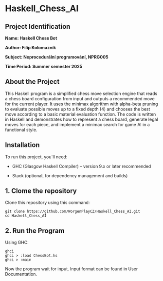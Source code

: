 # Haskell_Chess_AI

## Project Identification

**Name: Haskell Chess Bot**

**Author: Filip Kolomazník**

**Subject: Neprocedurální programování, NPRG005**

**Time Period: Summer semester 2025**

## About the Project

This Haskell program is a simplified chess move selection engine that reads a chess board configuration from input and outputs a recommended move for the current player. It uses the minimax algorithm with alpha-beta pruning to evaluate possible moves up to a fixed depth (4) and chooses the best move according to a basic material evaluation function. The code is written in Haskell and demonstrates how to represent a chess board, generate legal moves for each piece, and implement a minimax search for game AI in a functional style.

## Installation

To run this project, you`ll need:

- GHC (Glasgow Haskell Compiler) – version 9.x or later recommended

- Stack (optional, for dependency management and builds)

## 1. Clome the repository

Clone this repository using this command:

```
git clone https://github.com/WorgenPlayCZ/Haskell_Chess_AI.git
cd Haskell_Chess_AI
```

## 2. Run the Program

Using GHC:

```
ghci
ghci > :load ChessBot.hs
ghci > :main 
```

Now the program wait for input. Input format can be found in User Documentation.